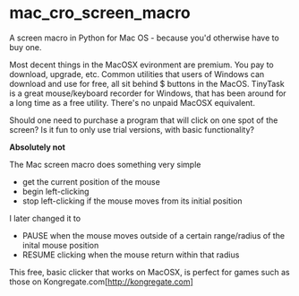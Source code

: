 # mac_cro_screen_macro
A screen macro in Python for Mac OS - because you'd otherwise have to buy one.

Most decent things in the MacOSX evironment are premium. You pay to download, upgrade, etc. Common utilities that users of Windows can download and use for free, all sit behind $ buttons in the MacOS. TinyTask is a great mouse/keyboard recorder for Windows, that has been around for a long time as a free utility. There's no unpaid MacOSX equivalent. 

Should one need to purchase a program that will click on one spot of the screen?
Is it fun to only use trial versions, with basic functionality?

**Absolutely not**

The Mac screen macro does something very simple
- get the current position of the mouse
- begin left-clicking
- stop left-clicking if the mouse moves from its initial position

I later changed it to
- PAUSE when the mouse moves outside of a certain range/radius of the inital mouse position
- RESUME clicking when the mouse return within that radius

This free, basic clicker that works on MacOSX, is perfect for games such as those on Kongregate.com[http://kongregate.com]
